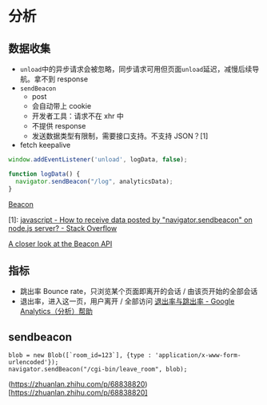 # 分析

## 数据收集
- `unload`中的异步请求会被忽略，同步请求可用但页面`unload`延迟，减慢后续导航。拿不到 response
- `sendBeacon`
  - post
  - 会自动带上 cookie
  - 开发者工具：请求不在 xhr 中
  - 不提供 response
  - 发送数据类型有限制，需要接口支持。不支持 JSON？[1]
- fetch keepalive

```js
window.addEventListener('unload', logData, false);

function logData() {
  navigator.sendBeacon("/log", analyticsData);
}
```

[Beacon](https://w3c.github.io/beacon/)

[1]: [javascript - How to receive data posted by "navigator.sendbeacon" on node.js server? - Stack Overflow](https://stackoverflow.com/questions/31355128/how-to-receive-data-posted-by-navigator-sendbeacon-on-node-js-server)

[A closer look at the Beacon API](https://golb.hplar.ch/2018/09/beacon-api.html)


## 指标
- 跳出率 Bounce rate，只浏览某个页面即离开的会话 / 由该页开始的全部会话
- 退出率，进入这一页，用户离开 / 全部访问
[退出率与跳出率 - Google Analytics（分析）帮助](https://support.google.com/analytics/answer/2525491?hl=zh-Hans&ref_topic=6156780)

## sendbeacon

```
blob = new Blob([`room_id=123`], {type : 'application/x-www-form-urlencoded'});
navigator.sendBeacon("/cgi-bin/leave_room", blob);
```
(https://zhuanlan.zhihu.com/p/68838820)[https://zhuanlan.zhihu.com/p/68838820]

